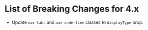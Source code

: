 # List of Breaking Changes for 4.x

-   Update `nav-tabs` and `nav-underline` classes to `displayType` prop.
